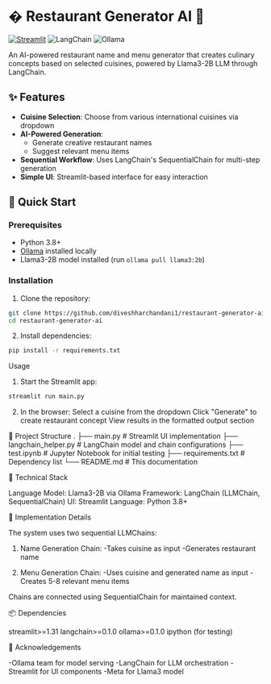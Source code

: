 # � Restaurant Generator AI 🥘

[![Streamlit](https://static.streamlit.io/badges/streamlit_badge_black_white.svg)](https://your-app-url.streamlit.app/)
![LangChain](https://img.shields.io/badge/LangChain-13.0%2B-blue)
![Ollama](https://img.shields.io/badge/Ollama-0.1%2B-orange)

An AI-powered restaurant name and menu generator that creates culinary concepts based on selected cuisines, powered by Llama3-2B LLM through LangChain.

## ✨ Features
- **Cuisine Selection**: Choose from various international cuisines via dropdown
- **AI-Powered Generation**: 
  - Generate creative restaurant names
  - Suggest relevant menu items
- **Sequential Workflow**: Uses LangChain's SequentialChain for multi-step generation
- **Simple UI**: Streamlit-based interface for easy interaction

## 🚀 Quick Start

### Prerequisites
- Python 3.8+
- [Ollama](https://ollama.ai/) installed locally
- Llama3-2B model installed (run `ollama pull llama3:2b`)

### Installation
1. Clone the repository:
```bash
git clone https://github.com/diveshharchandani1/restaurant-generator-ai.git
cd restaurant-generator-ai
```

2. Install dependencies:
```bash 
pip install -r requirements.txt
```

Usage
1. Start the Streamlit app:
```bash
streamlit run main.py
```

2. In the browser:
Select a cuisine from the dropdown
Click "Generate" to create restaurant concept
View results in the formatted output section


🧠 Project Structure
.
├── main.py                 # Streamlit UI implementation
├── langchain_helper.py     # LangChain model and chain configurations
├── test.ipynb              # Jupyter Notebook for initial testing
├── requirements.txt        # Dependency list
└── README.md               # This documentation


🔧 Technical Stack

Language Model: Llama3-2B via Ollama
Framework: LangChain (LLMChain, SequentialChain)
UI: Streamlit
Language: Python 3.8+


🤖 Implementation Details

The system uses two sequential LLMChains:

1. Name Generation Chain:
-Takes cuisine as input
-Generates restaurant name

2. Menu Generation Chain:
-Uses cuisine and generated name as input
-Creates 5-8 relevant menu items

Chains are connected using SequentialChain for maintained context.


📦 Dependencies

streamlit>=1.31
langchain>=0.1.0
ollama>=0.1.0
ipython (for testing)


🙏 Acknowledgements

-Ollama team for model serving
-LangChain for LLM orchestration
-Streamlit for UI components
-Meta for Llama3 model